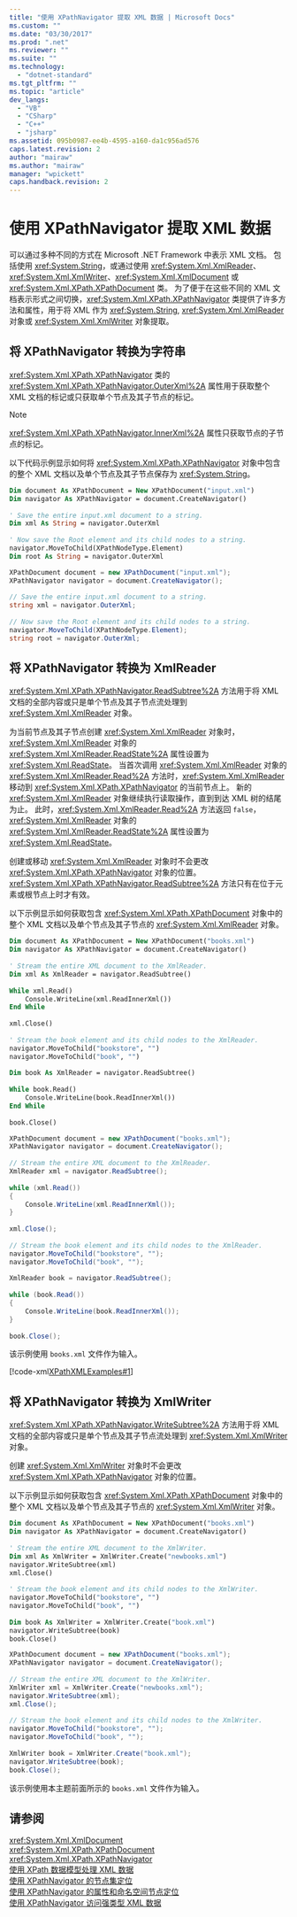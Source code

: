 ```yaml
---
title: "使用 XPathNavigator 提取 XML 数据 | Microsoft Docs"
ms.custom: ""
ms.date: "03/30/2017"
ms.prod: ".net"
ms.reviewer: ""
ms.suite: ""
ms.technology: 
  - "dotnet-standard"
ms.tgt_pltfrm: ""
ms.topic: "article"
dev_langs: 
  - "VB"
  - "CSharp"
  - "C++"
  - "jsharp"
ms.assetid: 095b0987-ee4b-4595-a160-da1c956ad576
caps.latest.revision: 2
author: "mairaw"
ms.author: "mairaw"
manager: "wpickett"
caps.handback.revision: 2
---
```

# 使用 XPathNavigator 提取 XML 数据
可以通过多种不同的方式在 Microsoft .NET Framework 中表示 XML 文档。  包括使用 <xref:System.String>，或通过使用 <xref:System.Xml.XmlReader>、<xref:System.Xml.XmlWriter>、<xref:System.Xml.XmlDocument> 或 <xref:System.Xml.XPath.XPathDocument> 类。  为了便于在这些不同的 XML 文档表示形式之间切换，<xref:System.Xml.XPath.XPathNavigator> 类提供了许多方法和属性，用于将 XML 作为 <xref:System.String>, <xref:System.Xml.XmlReader> 对象或 <xref:System.Xml.XmlWriter> 对象提取。  
  
## 将 XPathNavigator 转换为字符串  
 <xref:System.Xml.XPath.XPathNavigator> 类的 <xref:System.Xml.XPath.XPathNavigator.OuterXml%2A> 属性用于获取整个 XML 文档的标记或只获取单个节点及其子节点的标记。  
  
> [!NOTE]
>  <xref:System.Xml.XPath.XPathNavigator.InnerXml%2A> 属性只获取节点的子节点的标记。  
  
 以下代码示例显示如何将 <xref:System.Xml.XPath.XPathNavigator> 对象中包含的整个 XML 文档以及单个节点及其子节点保存为 <xref:System.String>。  
  
```vb  
Dim document As XPathDocument = New XPathDocument("input.xml")  
Dim navigator As XPathNavigator = document.CreateNavigator()  
  
' Save the entire input.xml document to a string.  
Dim xml As String = navigator.OuterXml  
  
' Now save the Root element and its child nodes to a string.  
navigator.MoveToChild(XPathNodeType.Element)  
Dim root As String = navigator.OuterXml  
```  
  
```csharp  
XPathDocument document = new XPathDocument("input.xml");  
XPathNavigator navigator = document.CreateNavigator();  
  
// Save the entire input.xml document to a string.  
string xml = navigator.OuterXml;  
  
// Now save the Root element and its child nodes to a string.  
navigator.MoveToChild(XPathNodeType.Element);  
string root = navigator.OuterXml;  
```  
  
## 将 XPathNavigator 转换为 XmlReader  
 <xref:System.Xml.XPath.XPathNavigator.ReadSubtree%2A> 方法用于将 XML 文档的全部内容或只是单个节点及其子节点流处理到 <xref:System.Xml.XmlReader> 对象。  
  
 为当前节点及其子节点创建 <xref:System.Xml.XmlReader> 对象时，<xref:System.Xml.XmlReader> 对象的 <xref:System.Xml.XmlReader.ReadState%2A> 属性设置为 <xref:System.Xml.ReadState>。  当首次调用 <xref:System.Xml.XmlReader> 对象的 <xref:System.Xml.XmlReader.Read%2A> 方法时，<xref:System.Xml.XmlReader> 移动到 <xref:System.Xml.XPath.XPathNavigator> 的当前节点上。  新的 <xref:System.Xml.XmlReader> 对象继续执行读取操作，直到到达 XML 树的结尾为止。  此时，<xref:System.Xml.XmlReader.Read%2A> 方法返回 `false`，<xref:System.Xml.XmlReader> 对象的 <xref:System.Xml.XmlReader.ReadState%2A> 属性设置为 <xref:System.Xml.ReadState>。  
  
 创建或移动 <xref:System.Xml.XmlReader> 对象时不会更改 <xref:System.Xml.XPath.XPathNavigator> 对象的位置。  <xref:System.Xml.XPath.XPathNavigator.ReadSubtree%2A> 方法只有在位于元素或根节点上时才有效。  
  
 以下示例显示如何获取包含 <xref:System.Xml.XPath.XPathDocument> 对象中的整个 XML 文档以及单个节点及其子节点的 <xref:System.Xml.XmlReader> 对象。  
  
```vb  
Dim document As XPathDocument = New XPathDocument("books.xml")  
Dim navigator As XPathNavigator = document.CreateNavigator()  
  
' Stream the entire XML document to the XmlReader.  
Dim xml As XmlReader = navigator.ReadSubtree()  
  
While xml.Read()  
    Console.WriteLine(xml.ReadInnerXml())  
End While  
  
xml.Close()  
  
' Stream the book element and its child nodes to the XmlReader.  
navigator.MoveToChild("bookstore", "")  
navigator.MoveToChild("book", "")  
  
Dim book As XmlReader = navigator.ReadSubtree()  
  
While book.Read()  
    Console.WriteLine(book.ReadInnerXml())  
End While  
  
book.Close()  
```  
  
```csharp  
XPathDocument document = new XPathDocument("books.xml");  
XPathNavigator navigator = document.CreateNavigator();  
  
// Stream the entire XML document to the XmlReader.  
XmlReader xml = navigator.ReadSubtree();  
  
while (xml.Read())  
{  
    Console.WriteLine(xml.ReadInnerXml());  
}  
  
xml.Close();  
  
// Stream the book element and its child nodes to the XmlReader.  
navigator.MoveToChild("bookstore", "");  
navigator.MoveToChild("book", "");  
  
XmlReader book = navigator.ReadSubtree();  
  
while (book.Read())  
{  
    Console.WriteLine(book.ReadInnerXml());  
}  
  
book.Close();  
```  
  
 该示例使用 `books.xml` 文件作为输入。  
  
 [!code-xml[XPathXMLExamples#1](../../../../samples/snippets/xml/VS_Snippets_Data/XPathXMLExamples/XML/books.xml#1)]  
  
## 将 XPathNavigator 转换为 XmlWriter  
 <xref:System.Xml.XPath.XPathNavigator.WriteSubtree%2A> 方法用于将 XML 文档的全部内容或只是单个节点及其子节点流处理到 <xref:System.Xml.XmlWriter> 对象。  
  
 创建 <xref:System.Xml.XmlWriter> 对象时不会更改 <xref:System.Xml.XPath.XPathNavigator> 对象的位置。  
  
 以下示例显示如何获取包含 <xref:System.Xml.XPath.XPathDocument> 对象中的整个 XML 文档以及单个节点及其子节点的 <xref:System.Xml.XmlWriter> 对象。  
  
```vb  
Dim document As XPathDocument = New XPathDocument("books.xml")  
Dim navigator As XPathNavigator = document.CreateNavigator()  
  
' Stream the entire XML document to the XmlWriter.  
Dim xml As XmlWriter = XmlWriter.Create("newbooks.xml")  
navigator.WriteSubtree(xml)  
xml.Close()  
  
' Stream the book element and its child nodes to the XmlWriter.  
navigator.MoveToChild("bookstore", "")  
navigator.MoveToChild("book", "")  
  
Dim book As XmlWriter = XmlWriter.Create("book.xml")  
navigator.WriteSubtree(book)  
book.Close()  
```  
  
```csharp  
XPathDocument document = new XPathDocument("books.xml");  
XPathNavigator navigator = document.CreateNavigator();  
  
// Stream the entire XML document to the XmlWriter.  
XmlWriter xml = XmlWriter.Create("newbooks.xml");  
navigator.WriteSubtree(xml);  
xml.Close();  
  
// Stream the book element and its child nodes to the XmlWriter.  
navigator.MoveToChild("bookstore", "");  
navigator.MoveToChild("book", "");  
  
XmlWriter book = XmlWriter.Create("book.xml");  
navigator.WriteSubtree(book);  
book.Close();  
```  
  
 该示例使用本主题前面所示的 `books.xml` 文件作为输入。  
  
## 请参阅  
 <xref:System.Xml.XmlDocument>   
 <xref:System.Xml.XPath.XPathDocument>   
 <xref:System.Xml.XPath.XPathNavigator>   
 [使用 XPath 数据模型处理 XML 数据](../../../../docs/standard/data/xml/process-xml-data-using-the-xpath-data-model.md)   
 [使用 XPathNavigator 的节点集定位](../../../../docs/standard/data/xml/node-set-navigation-using-xpathnavigator.md)   
 [使用 XPathNavigator 的属性和命名空间节点定位](../../../../docs/standard/data/xml/attribute-and-namespace-node-navigation-using-xpathnavigator.md)   
 [使用 XPathNavigator 访问强类型 XML 数据](../../../../docs/standard/data/xml/accessing-strongly-typed-xml-data-using-xpathnavigator.md)